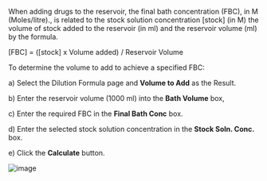 When adding drugs to the reservoir, the final bath concentration (FBC), in M (Moles/litre)., is related to the stock solution concentration [stock] (in M) the volume of stock added to the reservoir (in ml) and the reservoir volume (ml) by the formula.
 
[FBC] = ([stock] x Volume added) / Reservoir Volume

To determine the volume to add to achieve a specified FBC:

a) Select the Dilution Formula page and **Volume to Add** as the Result.

b) Enter the reservoir volume (1000 ml) into the **Bath Volume** box, 

c) Enter the required FBC in the **Final Bath Conc** box.

d) Enter the selected stock solution concentration in the **Stock Soln. Conc.** box.

e) Click the **Calculate** button.

![image](https://user-images.githubusercontent.com/3098042/88390968-2d3b7c00-cdb1-11ea-9ba5-0eb37f6598e3.png)
